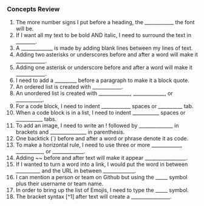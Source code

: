 

### Concepts Review
1. The more number signs I put before a heading, the ____________ the font will be.
2. If I want all my text to be bold AND italic, I need to surround the text in ________.
3. A _____________ is made by adding blank lines between my lines of text.
4. Adding two asterisks or underscores before and after a word will make it ____________.
5. Adding one asterisk or underscore before and after a word will make it ____________.
6. I need to add a _________ before a paragraph to make it a block quote.
7. An ordered list is created with ____________.
8. An unordered list is created with _____________, _____________, or ___________.
9. For a code block, I need to indent ____________ spaces or __________ tab.
10. When a code block is in a list, I need to indent ___________ spaces or ___________ tabs.
11. To add an image, I need to write an ! followed by ______________ in brackets and _______________ in parenthesis.
12. One backtick (`) before and after a word or phrase denote it as code.
13. To make a horizontal rule, I need to use three or more ____________, ___________, or _____________.
14. Adding ~~ before and after text will make it appear _________________.
15. If I wanted to turn a word into a link, I would put the word in between __________ and the URL in between _____________.
16. I can mention a person or team on Github but using the _____ symbol plus their username or team name.
17. In order to bring up the list of Emojis, I need to type the _____ symbol.
18. The bracket syntax [^1] after text will create a ________________.
